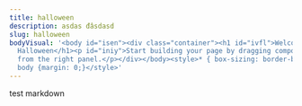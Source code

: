 ```yaml
---
title: halloween
description: asdas đâsdasd
slug: halloween
bodyVisual: '<body id="isen"><div class="container"><h1 id="ivfl">Welcome to
  Halloween</h1><p id="iniy">Start building your page by dragging components
  from the right panel.</p></div></body><style>* { box-sizing: border-box; }
  body {margin: 0;}</style>'
---
```

test markdown
